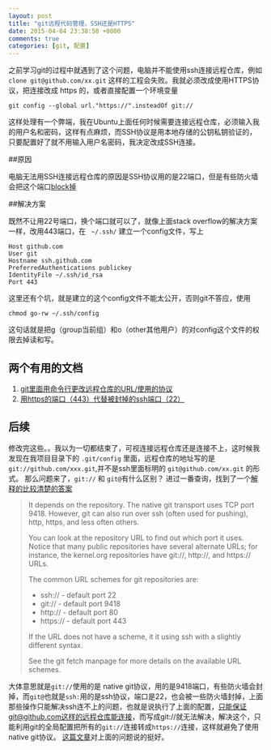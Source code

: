 ```yaml
---
layout: post
title: "git远程代码管理，SSH还是HTTPS"
date: 2015-04-04 23:38:50 +0000
comments: true
categories: [git, 配置]
---
```


之前学习git的过程中就遇到了这个问题，电脑并不能使用ssh连接远程仓库，例如`clone git@github.com/xx.git` 这样的工程会失败。我就必须改成使用HTTPS协议，把连接改成 https 的，或者直接配置一个环境变量

    git config --global url."https://".insteadOf git://

这样处理有一个弊端，我在Ubuntu上面任何时候需要连接远程仓库，必须输入我的用户名和密码，这样有点麻烦，而SSH协议是用本地存储的公钥私钥验证的，只要配置好了就不用输入用户名密码，我决定改成SSH连接。

##原因

电脑无法用SSH连接远程仓库的原因是SSH协议用的是22端口，但是有些防火墙会把这个端口[block掉][1]

##解决方案

既然不让用22号端口，换个端口就可以了，就像上面stack overflow的解决方案一样，改用443端口，在 ` ~/.ssh/`
建立一个config文件，写上

    Host github.com
    User git
    Hostname ssh.github.com
    PreferredAuthentications publickey
    IdentityFile ~/.ssh/id_rsa
    Port 443

这里还有个坑，就是建立的这个config文件不能太公开，否则git不答应，使用

    chmod go-rw ~/.ssh/config

这句话就是把g（group当前组）和o（other其他用户）的对config这个文件的权限去掉读和写。

## 两个有用的文档
1. [git里面用命令行更改远程仓库的URL/使用的协议][2]
2. [用https的端口（443）代替被封掉的ssh端口（22）][3]

## 后续
修改完这些。。我以为一切都结束了，可视连接远程仓库还是连接不上，这时候我发现在我项目目录下的 `.git/config` 里面，远程仓库的地址写的是`git://github.com/xxx.git`,并不是ssh里面标明的 `git@github.com/xx.git` 的形式。
那么问题来了，`git://` 和 `git@`有什么区别？
进过一番查询，找到了一个[解释的比较清楚的答案][4]

> It depends on the repository.
> The native git transport uses TCP port 9418. However, git can also run
> over ssh (often used for pushing), http, https, and less often others.
>
> You can look at the repository URL to find out which port it uses.
> Notice that many public repositories have several alternate URLs; for
> instance, the kernel.org repositories have git://, http://, and
> https:// URLs.
>
> The common URL schemes for git repositories are:
>
> - ssh:// - default port 22
> - git:// - default port 9418
> - http:// - default port 80
> - https:// - default port 443
>
> If the URL does not have a scheme, it it using ssh with a slightly
> different syntax.
>
> See the git fetch manpage for more details on the available URL
> schemes.

大体意思就是`git://`使用的是 native git协议，用的是9418端口，有些防火墙会封掉，而`git@`也就是`ssh:`用的是ssh协议，端口是22，也会被一些防火墙封掉，上面那些操作只能解决ssh连不上的问题，也就是说执行了上面的配置，只能保证git@github.com这样的远程仓库能连接，而写成git://就无法解决，解决这个，只能利用git的全局配置把所有的`git://`连接转成`https://`连接，这样就避免了使用native git协议。
[这篇文章][5]对上面的问题说的挺好。


  [1]: http://stackoverflow.com/questions/7144811/git-ssh-error-connect-to-host-bad-file-number
  [2]: https://help.github.com/articles/changing-a-remote-s-url/
  [3]: https://help.github.com/articles/using-ssh-over-the-https-port/
  [4]: http://serverfault.com/questions/189070/what-firewall-ports-need-to-be-open-to-allow-access-to-external-git-repositories
  [5]: http://stackoverflow.com/questions/4891527/git-protocol-blocked-by-company-how-can-i-get-around-that
